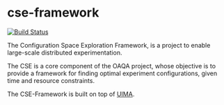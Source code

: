 cse-framework
=============

[![Build Status](https://secure.travis-ci.org/oaqa/cse-framework.png)](http://travis-ci.org/oaqa/cse-framework)

The Configuration Space Exploration Framework, is a project to enable large-scale distributed experimentation. 

The CSE is a core component of the OAQA project, whose objective is to provide a framework for finding
optimal experiment configurations, given time and resource constraints.

The CSE-Framework is built on top of [UIMA](http://uima.apache.org/).
